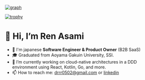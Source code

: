 [![graph](https://github-profile-summary-cards.vercel.app/api/cards/profile-details?username=renasami&theme=dracula)](https://github.com/renasami)


<!--
[![hogehoge's github stats](https://github-readme-stats.vercel.app/api?username=renasami&hide=contribs&count_private=true&show_icons=true&theme=algolia)](https://github.com/renasami/)
--!>
<!---
[![Top used Langs](https://github-readme-stats.vercel.app/api/top-langs/?username=renasami&theme=tokyonight&hide=css,html&count_private=true)](https://github.com/renasami/)
--->
[![trophy](https://github-profile-trophy.vercel.app/?username=renasami&theme=tokyonight)](https://github.com/ryo-ma/github-profile-trophy)



#  👋 Hi, I’m Ren Asami

* 💼 I'm japanese **Software Engineer & Product Owner** (B2B SaaS)  
* 🎓 Graduated from Aoyama Gakuin University, SSI.  
* 🔭 I’m currently working on cloud-native architectures in a DDD environment using React, Kotlin, Go, and more.
* 📫 How to reach me: [drrr0502@gmail.com](mailto:drrr0502@gmail.com) or [linkedin](https://www.linkedin.com/in/ren-a99816193/)

<!---
renasami/renasami is a ✨ special ✨ repository because its `README.md` (this file) appears on your GitHub profile.
You can click the Preview link to take a look at your changes.
--->
